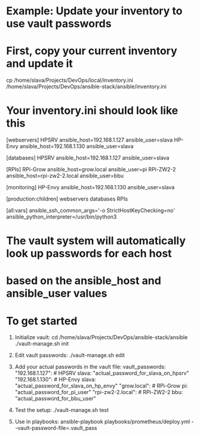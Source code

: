 # Example: Update your inventory to use vault passwords

# First, copy your current inventory and update it

cp /home/slava/Projects/DevOps/local/inventory.ini /home/slava/Projects/DevOps/ansible-stack/ansible/inventory.ini

# Your inventory.ini should look like this

[webservers]
HPSRV ansible_host=192.168.1.127 ansible_user=slava
HP-Envy ansible_host=192.168.1.130 ansible_user=slava

[databases]
HPSRV ansible_host=192.168.1.127 ansible_user=slava

[RPIs]
RPi-Grow ansible_host=grow.local ansible_user=pi
RPi-ZW2-2 ansible_host=rpi-zw2-2.local ansible_user=bbu

[monitoring]
HP-Envy ansible_host=192.168.1.130 ansible_user=slava

[production:children]
webservers
databases
RPIs

[all:vars]
ansible_ssh_common_args='-o StrictHostKeyChecking=no'
ansible_python_interpreter=/usr/bin/python3

# The vault system will automatically look up passwords for each host

# based on the ansible_host and ansible_user values

# To get started

1. Initialize vault:
   cd /home/slava/Projects/DevOps/ansible-stack/ansible
   ./vault-manage.sh init

2. Edit vault passwords:
   ./vault-manage.sh edit

3. Add your actual passwords in the vault file:
   vault_passwords:
     "192.168.1.127":  # HPSRV
       slava: "actual_password_for_slava_on_hpsrv"
     "192.168.1.130":  # HP-Envy
       slava: "actual_password_for_slava_on_hp_envy"
     "grow.local":     # RPi-Grow
       pi: "actual_password_for_pi_user"
     "rpi-zw2-2.local": # RPi-ZW2-2
       bbu: "actual_password_for_bbu_user"

4. Test the setup:
   ./vault-manage.sh test

5. Use in playbooks:
   ansible-playbook playbooks/prometheus/deploy.yml --vault-password-file=.vault_pass
